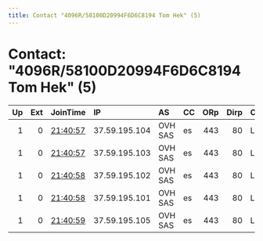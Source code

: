 ```yaml
---
title: Contact "4096R/58100D20994F6D6C8194 Tom Hek" (5)
---
```


# Contact: "4096R/58100D20994F6D6C8194 Tom Hek" (5)

|   Up |   Ext | JoinTime                                                                                            | IP            | AS      | CC   |   ORp |   Dirp | OS    | Version   | Nickname    |   eFamMembers |
|-----:|------:|:----------------------------------------------------------------------------------------------------|:--------------|:--------|:-----|------:|-------:|:------|:----------|:------------|--------------:|
|    1 |     0 | [21:40:57](https://metrics.torproject.org/rs.html#details/5620A0F995E15B0C85873148E733FCF72E113F61) | 37.59.195.104 | OVH SAS | es   |   443 |     80 | Linux | 0.3.4.8   | tomhekker9  |            10 |
|    1 |     0 | [21:40:57](https://metrics.torproject.org/rs.html#details/A9376B7A8A8A1B9711FE23BA4760FD7BF465B084) | 37.59.195.103 | OVH SAS | es   |   443 |     80 | Linux | 0.3.4.8   | tomhekker8  |            10 |
|    1 |     0 | [21:40:58](https://metrics.torproject.org/rs.html#details/9E83BC8D8AECBCF984E0E41301218187EA9064FB) | 37.59.195.102 | OVH SAS | es   |   443 |     80 | Linux | 0.3.4.8   | tomhekker7  |            10 |
|    1 |     0 | [21:40:58](https://metrics.torproject.org/rs.html#details/C7786E8B7715FA5BEE5E9523827853DE2E78E862) | 37.59.195.101 | OVH SAS | es   |   443 |     80 | Linux | 0.3.4.8   | tomhekker6  |            10 |
|    1 |     0 | [21:40:59](https://metrics.torproject.org/rs.html#details/74AD4D0CD4F5E1505A9691DE39B2FCB4CD6942BC) | 37.59.195.105 | OVH SAS | es   |   443 |     80 | Linux | 0.3.4.8   | tomhekker10 |            10 |
